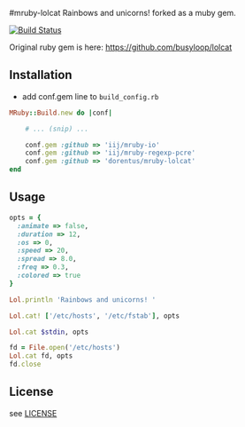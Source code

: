 #mruby-lolcat
Rainbows and unicorns! forked as a muby gem.

[![Build Status](https://travis-ci.org/dorentus/mruby-lolcat.svg?branch=master)](https://travis-ci.org/dorentus/mruby-lolcat)

Original ruby gem is here: https://github.com/busyloop/lolcat

## Installation
- add conf.gem line to `build_config.rb`

```ruby
MRuby::Build.new do |conf|

    # ... (snip) ...

    conf.gem :github => 'iij/mruby-io'
    conf.gem :github => 'iij/mruby-regexp-pcre'
    conf.gem :github => 'dorentus/mruby-lolcat'
end
```

## Usage
```ruby
opts = {
  :animate => false,
  :duration => 12,
  :os => 0,
  :speed => 20,
  :spread => 8.0,
  :freq => 0.3,
  :colored => true
}

Lol.println 'Rainbows and unicorns! '

Lol.cat! ['/etc/hosts', '/etc/fstab'], opts

Lol.cat $stdin, opts

fd = File.open('/etc/hosts')
Lol.cat fd, opts
fd.close
```

## License
see [LICENSE](LICENSE)
